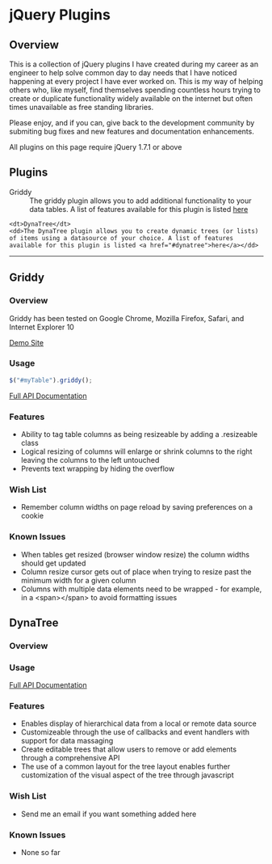 <h1>jQuery Plugins</h1>

<h2>Overview</h2>

<p>This is a collection of jQuery plugins I have created during my career as an engineer to help solve common day to day needs that I have noticed happening at every project I have ever worked on. This is my way of helping others who, like myself, find themselves spending countless hours trying to create or duplicate functionality widely available on the internet but often times unavailable as free standing libraries.</p>

<p>Please enjoy, and if you can, give back to the development community by submiting bug fixes and new features and documentation enhancements.</p>

<p>All plugins on this page require jQuery 1.7.1 or above</p>

<h2>Plugins</h2>

<dl>
    <dt>Griddy</dt>
    <dd>The griddy plugin allows you to add additional functionality to your data tables. A list of features available for this plugin is listed <a href="#griddy">here</a></dd>
    
    <dt>DynaTree</dt>
    <dd>The DynaTree plugin allows you to create dynamic trees (or lists) of items using a datasource of your choice. A list of features available for this plugin is listed <a href="#dynatree">here</a></dd>
</dl>

<hr />

<a href="griddy"></a>

<h2>Griddy</h2>

<h3>Overview</h3>

<p>Griddy has been tested on Google Chrome, Mozilla Firefox, Safari, and Internet Explorer 10</p>

[Demo Site](http://jsfiddle.net/rcracel/qJzMU/2/embedded/result/)

<h3>Usage</h3>

```javascript
$("#myTable").griddy();
```

[Full API Documentation](https://github.com/rcracel/jquery-plugins/wiki/Griddy-API)

<h3>Features</h3>

<ul>
    <li>Ability to tag table columns as being resizeable by adding a .resizeable class</li>
    <li>Logical resizing of columns will enlarge or shrink columns to the right leaving the columns to the left untouched</li>
    <li>Prevents text wrapping by hiding the overflow</li>
</ul>

<h3>Wish List</h3>

<ul>
    <li>Remember column widths on page reload by saving preferences on a cookie</li>
</ul>

<h3>Known Issues</h3>

<ul>
    <li>When tables get resized (browser window resize) the column widths should get updated</li>
    <li>Column resize cursor gets out of place when trying to resize past the minimum width for a given column</li>
    <li>Columns with multiple data elements need to be wrapped - for example, in a &lt;span&gt;&lt;/span&gt; to avoid formatting issues
</ul>

<a href="dynatree"></a>

<h2>DynaTree</h2>

<h3>Overview</h3>

<h3>Usage</h3>

[Full API Documentation](https://github.com/rcracel/jquery-plugins/wiki/DynaTree-API)

<h3>Features</h3>

<ul>
    <li>Enables display of hierarchical data from a local or remote data source</li>
    <li>Customizeable through the use of callbacks and event handlers with support for data massaging</li>
    <li>Create editable trees that allow users to remove or add elements through a comprehensive API</li>
    <li>The use of a common layout for the tree layout enables further customization of the visual aspect of the tree through javascript</li>
</ul>

<h3>Wish List</h3>

<ul>
    <li>Send me an email if you want something added here</li>
</ul>

<h3>Known Issues</h3>

<ul>
    <li>None so far</li>
</ul>

